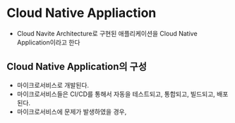 # Cloud Native Appliaction

- Cloud Navite Architecture로 구현된 애플리케이션을 Cloud Native Application이라고 한다

## Cloud Native Application의 구성

- 마이크로서비스로 개발된다.
- 마이크로서비스들은 CI/CD를 통해서 자동을 테스트되고, 통합되고, 빌드되고, 배포된다.
- 마이크로서비스에 문제가 발생하였을 경우, 